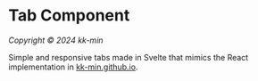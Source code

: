 # Tab Component
_Copyright © 2024 kk-min_

Simple and responsive tabs made in Svelte that mimics the React implementation in [kk-min.github.io](https://kk-min.github.io/).
